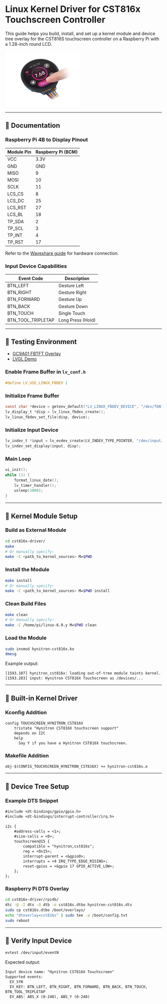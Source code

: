 # Linux Kernel Driver for CST816x Touchscreen Controller

This guide helps you build, install, and set up a kernel module and device tree overlay for the CST816S touchscreen controller on a Raspberry Pi with a 1.28-inch round LCD.

<img src="https://github.com/kuzhylol/cst816x-driver/raw/main/pictures/cst816s-ts.png" width="240" height="180">

---

## 📌 Documentation

### Raspberry Pi 4B to Display Pinout

| Module Pin | Raspberry Pi (BCM) |
|------------|--------------------|
| VCC        | 3.3V               |
| GND        | GND                |
| MISO       | 9                  |
| MOSI       | 10                 |
| SCLK       | 11                 |
| LCS_CS     | 8                  |
| LCS_DC     | 25                 |
| LCS_RST    | 27                 |
| LCS_BL     | 18                 |
| TP_SDA     | 2                  |
| TP_SCL     | 3                  |
| TP_INT     | 4                  |
| TP_RST     | 17                 |

Refer to the [Waveshare guide](https://www.waveshare.com/wiki/1.28inch_Touch_LCD) for hardware connection.

### Input Device Capabilities

| Event Code         | Description       |
|--------------------|-------------------|
| BTN_LEFT           | Gesture Left      |
| BTN_RIGHT          | Gesture Right     |
| BTN_FORWARD        | Gesture Up        |
| BTN_BACK           | Gesture Down      |
| BTN_TOUCH          | Single Touch      |
| BTN_TOOL_TRIPLETAP | Long Press (Hold) |

---

## 🧪 Testing Environment

- [GC9A01 FBTFT Overlay](https://github.com/juliannojungle/gc9a01-overlay)
- [LVGL Demo](https://github.com/lvgl/lv_port_linux)

### Enable Frame Buffer in `lv_conf.h`
```c
#define LV_USE_LINUX_FBDEV 1
```

### Initialize Frame Buffer
```c
const char *device = getenv_default("LV_LINUX_FBDEV_DEVICE", "/dev/fbN");
lv_display_t *disp = lv_linux_fbdev_create();
lv_linux_fbdev_set_file(disp, device);
```

### Initialize Input Device
```c
lv_indev_t *input = lv_evdev_create(LV_INDEV_TYPE_POINTER, "/dev/input/eventN");
lv_indev_set_display(input, disp);
```

### Main Loop
```c
ui_init();
while (1) {
    format_linux_date();
    lv_timer_handler();
    usleep(1000);
}
```

---

## 🧱 Kernel Module Setup

### Build as External Module

```sh
cd cst816x-driver/
make
# Or manually specify:
make -C <path_to_kernel_sources> M=$PWD
```

### Install the Module

```sh
make install
# Or manually specify:
make -C <path_to_kernel_sources> M=$PWD install
```

### Clean Build Files

```sh
make clean
# Or manually specify:
make -C /home/pi/linux-6.9.y M=$PWD clean
```

### Load the Module

```sh
sudo insmod hynitron-cst816x.ko
dmesg
```

Example output:
```plaintext
[1593.107] hynitron_cst816x: loading out-of-tree module taints kernel.
[1593.283] input: Hynitron CST816X Touchscreen as /devices/...
```

---

## 🔧 Built-in Kernel Driver

### Kconfig Addition
```plaintext
config TOUCHSCREEN_HYNITRON_CST816X
    tristate "Hynitron CST816X touchscreen support"
    depends on I2C
    help
      Say Y if you have a Hynitron CST816X touchscreen.
```

### Makefile Addition
```make
obj-$(CONFIG_TOUCHSCREEN_HYNITRON_CST816X) += hynitron-cst816x.o
```

---

## 🌱 Device Tree Setup

### Example DTS Snippet

```dts
#include <dt-bindings/gpio/gpio.h>
#include <dt-bindings/interrupt-controller/irq.h>

i2c {
    #address-cells = <1>;
    #size-cells = <0>;
    touchscreen@15 {
        compatible = "hynitron,cst816s";
        reg = <0x15>;
        interrupt-parent = <&gpio0>;
        interrupts = <4 IRQ_TYPE_EDGE_RISING>;
        reset-gpios = <&gpio 17 GPIO_ACTIVE_LOW>;
    };
};
```

### Raspberry Pi DTS Overlay

```sh
cd cst816x-driver/rpi4b/
dtc -@ -I dts -O dtb -o cst816s.dtbo hynitron-cst816s.dts
sudo cp cst816s.dtbo /boot/overlays/
echo "dtoverlay=cst816s" | sudo tee -a /boot/config.txt
sudo reboot
```

---

## 🧪 Verify Input Device

```sh
evtest /dev/input/eventN
```

Expected output:
```plaintext
Input device name: "Hynitron CST816X Touchscreen"
Supported events:
  EV_SYN
  EV_KEY: BTN_LEFT, BTN_RIGHT, BTN_FORWARD, BTN_BACK, BTN_TOUCH, BTN_TOOL_TRIPLETAP
  EV_ABS: ABS_X (0-240), ABS_Y (0-240)
```

